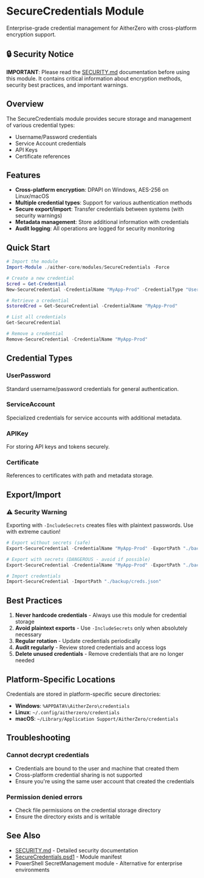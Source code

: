 # SecureCredentials Module

Enterprise-grade credential management for AitherZero with cross-platform encryption support.

## 🔒 Security Notice

**IMPORTANT**: Please read the [SECURITY.md](./SECURITY.md) documentation before using this module. It contains critical information about encryption methods, security best practices, and important warnings.

## Overview

The SecureCredentials module provides secure storage and management of various credential types:
- Username/Password credentials
- Service Account credentials
- API Keys
- Certificate references

## Features

- **Cross-platform encryption**: DPAPI on Windows, AES-256 on Linux/macOS
- **Multiple credential types**: Support for various authentication methods
- **Secure export/import**: Transfer credentials between systems (with security warnings)
- **Metadata management**: Store additional information with credentials
- **Audit logging**: All operations are logged for security monitoring

## Quick Start

```powershell
# Import the module
Import-Module ./aither-core/modules/SecureCredentials -Force

# Create a new credential
$cred = Get-Credential
New-SecureCredential -CredentialName "MyApp-Prod" -CredentialType "UserPassword" -Credential $cred

# Retrieve a credential
$storedCred = Get-SecureCredential -CredentialName "MyApp-Prod"

# List all credentials
Get-SecureCredential

# Remove a credential
Remove-SecureCredential -CredentialName "MyApp-Prod"
```

## Credential Types

### UserPassword
Standard username/password credentials for general authentication.

### ServiceAccount
Specialized credentials for service accounts with additional metadata.

### APIKey
For storing API keys and tokens securely.

### Certificate
References to certificates with path and metadata storage.

## Export/Import

### ⚠️ Security Warning
Exporting with `-IncludeSecrets` creates files with plaintext passwords. Use with extreme caution!

```powershell
# Export without secrets (safe)
Export-SecureCredential -CredentialName "MyApp-Prod" -ExportPath "./backup/creds.json"

# Export with secrets (DANGEROUS - avoid if possible)
Export-SecureCredential -CredentialName "MyApp-Prod" -ExportPath "./backup/creds.json" -IncludeSecrets

# Import credentials
Import-SecureCredential -ImportPath "./backup/creds.json"
```

## Best Practices

1. **Never hardcode credentials** - Always use this module for credential storage
2. **Avoid plaintext exports** - Use `-IncludeSecrets` only when absolutely necessary
3. **Regular rotation** - Update credentials periodically
4. **Audit regularly** - Review stored credentials and access logs
5. **Delete unused credentials** - Remove credentials that are no longer needed

## Platform-Specific Locations

Credentials are stored in platform-specific secure directories:

- **Windows**: `%APPDATA%\AitherZero\credentials`
- **Linux**: `~/.config/aitherzero/credentials`
- **macOS**: `~/Library/Application Support/AitherZero/credentials`

## Troubleshooting

### Cannot decrypt credentials
- Credentials are bound to the user and machine that created them
- Cross-platform credential sharing is not supported
- Ensure you're using the same user account that created the credentials

### Permission denied errors
- Check file permissions on the credential storage directory
- Ensure the directory exists and is writable

## See Also

- [SECURITY.md](./SECURITY.md) - Detailed security documentation
- [SecureCredentials.psd1](./SecureCredentials.psd1) - Module manifest
- PowerShell SecretManagement module - Alternative for enterprise environments